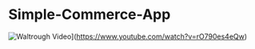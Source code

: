 # Simple-Commerce-App
![Waltrough Video](https://img.youtube.com/vi/rO790es4eQw/0.jpg)](https://www.youtube.com/watch?v=rO790es4eQw)
